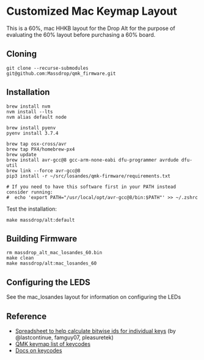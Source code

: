 # Customized Mac Keymap Layout

This is a 60%, mac HHKB layout for the Drop Alt for the purpose of evaluating the 60% layout before purchasing a 60% board.

## Cloning

```Shell
git clone --recurse-submodules git@github.com:Massdrop/qmk_firmware.git
```

## Installation

```Shell
brew install nvm
nvm install --lts
nvm alias default node

brew install pyenv
pyenv install 3.7.4

brew tap osx-cross/avr
brew tap PX4/homebrew-px4
brew update
brew install avr-gcc@8 gcc-arm-none-eabi dfu-programmer avrdude dfu-util
brew link --force avr-gcc@8
pip3 install -r ~/src/losandes/qmk-firmware/requirements.txt

# If you need to have this software first in your PATH instead consider running:
#  echo 'export PATH="/usr/local/opt/avr-gcc@8/bin:$PATH"' >> ~/.zshrc
```

Test the installation:

```Shell
make massdrop/alt:default
```

## Building Firmware

```Shell
rm massdrop_alt_mac_losandes_60.bin
make clean
make massdrop/alt:mac_losandes_60
```

## Configuring the LEDS

See the mac_losandes layout for information on configuring the LEDs

## Reference

* [Spreadsheet to help calculate bitwise ids for individual keys](https://docs.google.com/spreadsheets/d/1bsaMF4qmJNhvqlxmHmaXnhs7gung7_A0EqAyjStg_7U/edit?usp=sharing) (by @lastcontinue, famguy07, pleasuretek)
* [QMK keymap list of keycodes](https://github.com/qmk/qmk_firmware/blob/master/docs/keycodes.md)
* [Docs on keycodes](https://beta.docs.qmk.fm/features/keycodes_basic)
